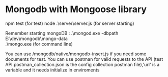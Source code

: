 # Mongodb with Mongoose library

npm test (for test)
node .\server\server.js (for server starting)

Remember starting mongoDB :
.\mongod.exe -dbpath E:\dev\mongodb\mongo-data\
.\mongo.exe (for command line)

You can use /mongodb/native/mongodb-insert.js if you need some documents for test. 
You can use postman for valid requests to the API (test API.postman_collection.json is the config collection postman file),'url' is a variable and it needs initialize in enviroments